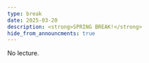 ```yaml
---
type: break
date: 2025-03-20
description: <strong>SPRING BREAK!</strong>
hide_from_announcments: true
---
```

No lecture.
